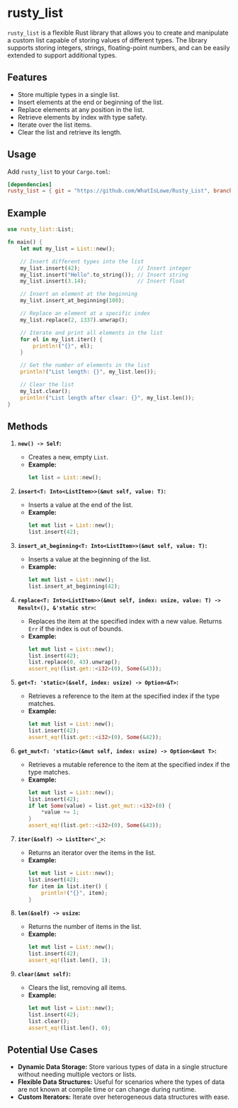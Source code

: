 # rusty_list

`rusty_list` is a flexible Rust library that allows you to create and manipulate a custom list capable of storing values of different types. The library supports storing integers, strings, floating-point numbers, and can be easily extended to support additional types.

## Features

- Store multiple types in a single list.
- Insert elements at the end or beginning of the list.
- Replace elements at any position in the list.
- Retrieve elements by index with type safety.
- Iterate over the list items.
- Clear the list and retrieve its length.

## Usage

Add `rusty_list` to your `Cargo.toml`:

```toml
[dependencies]
rusty_list = { git = "https://github.com/WhatIsLowe/Rusty_List", branch = "master" }
```

## Example

```rust
use rusty_list::List;

fn main() {
    let mut my_list = List::new();

    // Insert different types into the list
    my_list.insert(42);                  // Insert integer
    my_list.insert("Hello".to_string()); // Insert string
    my_list.insert(3.14);                // Insert float

    // Insert an element at the beginning
    my_list.insert_at_beginning(100);

    // Replace an element at a specific index
    my_list.replace(2, 1337).unwrap();

    // Iterate and print all elements in the list
    for el in my_list.iter() {
        println!("{}", el);
    }

    // Get the number of elements in the list
    println!("List length: {}", my_list.len());

    // Clear the list
    my_list.clear();
    println!("List length after clear: {}", my_list.len());
}
```

## Methods

1. **`new() -> Self`:**
   - Creates a new, empty `List`.
   - **Example:**
     ```rust
     let list = List::new();
     ```

2. **`insert<T: Into<ListItem>>(&mut self, value: T)`:**
   - Inserts a value at the end of the list.
   - **Example:**
     ```rust
     let mut list = List::new();
     list.insert(42);
     ```

3. **`insert_at_beginning<T: Into<ListItem>>(&mut self, value: T)`:**
   - Inserts a value at the beginning of the list.
   - **Example:**
     ```rust
     let mut list = List::new();
     list.insert_at_beginning(42);
     ```

4. **`replace<T: Into<ListItem>>(&mut self, index: usize, value: T) -> Result<(), &'static str>`:**
   - Replaces the item at the specified index with a new value. Returns `Err` if the index is out of bounds.
   - **Example:**
     ```rust
     let mut list = List::new();
     list.insert(42);
     list.replace(0, 43).unwrap();
     assert_eq!(list.get::<i32>(0), Some(&43));
     ```

5. **`get<T: 'static>(&self, index: usize) -> Option<&T>`:**
   - Retrieves a reference to the item at the specified index if the type matches.
   - **Example:**
     ```rust
     let mut list = List::new();
     list.insert(42);
     assert_eq!(list.get::<i32>(0), Some(&42));
     ```

6. **`get_mut<T: 'static>(&mut self, index: usize) -> Option<&mut T>`:**
   - Retrieves a mutable reference to the item at the specified index if the type matches.
   - **Example:**
     ```rust
     let mut list = List::new();
     list.insert(42);
     if let Some(value) = list.get_mut::<i32>(0) {
         *value += 1;
     }
     assert_eq!(list.get::<i32>(0), Some(&43));
     ```

7. **`iter(&self) -> ListIter<'_>`:**
   - Returns an iterator over the items in the list.
   - **Example:**
     ```rust
     let mut list = List::new();
     list.insert(42);
     for item in list.iter() {
         println!("{}", item);
     }
     ```

8. **`len(&self) -> usize`:**
   - Returns the number of items in the list.
   - **Example:**
     ```rust
     let mut list = List::new();
     list.insert(42);
     assert_eq!(list.len(), 1);
     ```

9. **`clear(&mut self)`:**
   - Clears the list, removing all items.
   - **Example:**
     ```rust
     let mut list = List::new();
     list.insert(42);
     list.clear();
     assert_eq!(list.len(), 0);
     ```

## Potential Use Cases

- **Dynamic Data Storage:** Store various types of data in a single structure without needing multiple vectors or lists.
- **Flexible Data Structures:** Useful for scenarios where the types of data are not known at compile time or can change during runtime.
- **Custom Iterators:** Iterate over heterogeneous data structures with ease.

